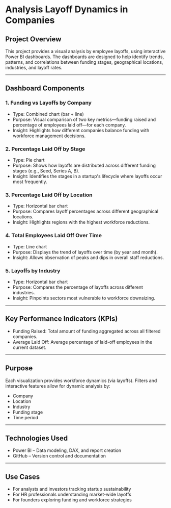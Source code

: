 # Analysis Layoff Dynamics in Companies

## Project Overview

This project provides a visual analysis by employee layoffs, using interactive Power BI dashboards. The dashboards are designed to help identify trends, patterns, and correlations between funding stages, geographical locations, industries, and layoff rates.

---

## Dashboard Components

### 1. Funding vs Layoffs by Company
- Type: Combined chart (bar + line)
- Purpose: Visual comparison of two key metrics—funding raised and percentage of employees laid off—for each company.
- Insight: Highlights how different companies balance funding with workforce management decisions.

### 2. Percentage Laid Off by Stage
- Type: Pie chart
- Purpose: Shows how layoffs are distributed across different funding stages (e.g., Seed, Series A, B).
- Insight: Identifies the stages in a startup's lifecycle where layoffs occur most frequently.

### 3. Percentage Laid Off by Location
- Type: Horizontal bar chart
- Purpose: Compares layoff percentages across different geographical locations.
- Insight: Highlights regions with the highest workforce reductions.

### 4. Total Employees Laid Off Over Time
- Type: Line chart
- Purpose: Displays the trend of layoffs over time (by year and month).
- Insight: Allows observation of peaks and dips in overall staff reductions.

### 5. Layoffs by Industry
- Type: Horizontal bar chart
- Purpose: Compares the percentage of layoffs across different industries.
- Insight: Pinpoints sectors most vulnerable to workforce downsizing.

---

## Key Performance Indicators (KPIs)

- Funding Raised: Total amount of funding aggregated across all filtered companies.
- Average Laid Off: Average percentage of laid-off employees in the current dataset.

---

## Purpose

Each visualization provides workforce dynamics (via layoffs). Filters and interactive features allow for dynamic analysis by:

- Company  
- Location  
- Industry  
- Funding stage  
- Time period  

---

## Technologies Used

- Power BI – Data modeling, DAX, and report creation  
- GitHub – Version control and documentation

---

## Use Cases

- For analysts and investors tracking startup sustainability  
- For HR professionals understanding market-wide layoffs  
- For founders exploring funding and workforce strategies

